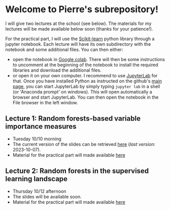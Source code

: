 # Welcome to Pierre's subrepository!

I will give two lectures at the school (see below). The materials for my lectures will be made available below soon (thanks for your patience!).

For the practical part, I will use the [Scikit-learn](https://scikit-learn.org/stable/) python library through a jupyter notebook. Each lecture will have its own subdirectory with the notebook and some additional files. You can then either:
* open the notebook in [Google colab](https://colab.research.google.com/). There will then be some instructions to uncomment at the beginning of the notebook to install the required libraries and download the additional files.
* or open it on your own computer. I recommend to use [JupyterLab](https://jupyterlab.readthedocs.io/en/stable/index.html) for that. Once you have installed Python as instructed on the github's [main page](../README.md), you can start JupyterLab by simply typing `jupyter lab` in a shell (or 'Anaconda prompt' on windows). This will open automatically a browser and start JupyterLab. You can then open the notebook in the File browser in the left window.

## Lecture 1: Random forests-based variable importance measures

* Tuesday 10/10 morning
* The current version of the slides can be retrieved [here](https://dox.uliege.be/index.php/s/vKLy8KnUBpSxuyU) (*last version*: 2023-10-07).
* Material for the practical part will made available [here](vimp)

## Lecture 2: Random forests in the supervised learning landscape

* Thursday 10/12 afternoon
* The slides will be available soon.
* Material for the practical part will made available [here](sl)
